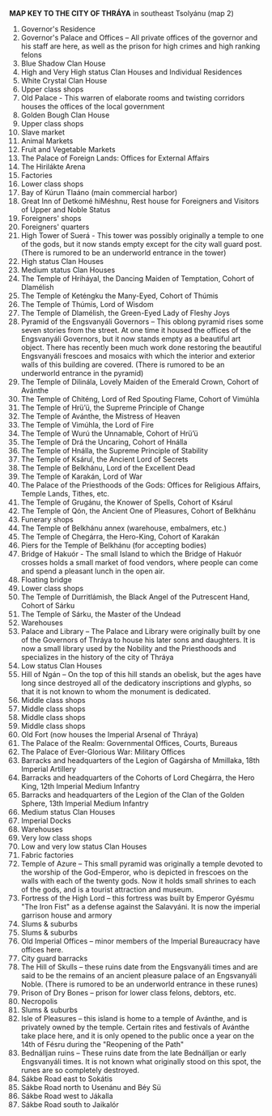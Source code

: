 **MAP KEY TO THE CITY OF THRÁYA** in southeast Tsolyánu (map 2)

1. Governor's Residence
2. Governor's Palace and Offices – All private offices of the governor and his staff are here, as well as the prison for high crimes and high ranking felons
3. Blue Shadow Clan House
4. High and Very High status Clan Houses and Individual Residences
5. White Crystal Clan House
6. Upper class shops
7. Old Palace - This warren of elaborate rooms and twisting corridors houses the offices of the local government
8. Golden Bough Clan House
9. Upper class shops
10. Slave market
11. Animal Markets
12. Fruit and Vegetable Markets
13. The Palace of Foreign Lands: Offices for External Affairs
14. The Hirilákte Arena
15. Factories
16. Lower class shops
17. Bay of Kúrun Tlaáno (main commercial harbor)
18. Great Inn of Detkomé hiMéshnu, Rest house for Foreigners and Visitors of Upper and Noble Status
19. Foreigners' shops
20. Foreigners' quarters
21. High Tower of Suerá - This tower was possibly originally a temple to one of the gods, but it now stands empty except for the city wall guard post. (There is rumored to be an underworld entrance in the tower)
22. High status Clan Houses
23. Medium status Clan Houses
24. The Temple of Hriháyal, the Dancing Maiden of Temptation, Cohort of Dlamélish
25. The Temple of Keténgku the Many-Eyed, Cohort of Thúmis
26. The Temple of Thúmis, Lord of Wisdom
27. The Temple of Dlamélish, the Green-Eyed Lady of Fleshy Joys
28. Pyramid of the Engsvanyáli Governors – This oblong pyramid rises some seven stories from the street. At one time it housed the offices of the Engsvanyáli Governors, but it now stands empty as a beautiful art object. There has recently been much work done restoring the beautiful Engsvanyáli frescoes and mosaics with which the interior and exterior walls of this building are covered. (There is rumored to be an underworld entrance in the pyramid)
29. The Temple of Dilinála, Lovely Maiden of the Emerald Crown, Cohort of Avánthe
30. The Temple of Chiténg, Lord of Red Spouting Flame, Cohort of Vimúhla
31. The Temple of Hrü’ü, the Supreme Principle of Change
32. The Temple of Avánthe, the Mistress of Heaven
33. The Temple of Vimúhla, the Lord of Fire
34. The Temple of Wurú the Unnamable, Cohort of Hrü’ü
35. The Temple of Drá the Uncaring, Cohort of Hnálla
36. The Temple of Hnálla, the Supreme Principle of Stability
37. The Temple of Ksárul, the Ancient Lord of Secrets
38. The Temple of Belkhánu, Lord of the Excellent Dead
39. The Temple of Karakán, Lord of War
40. The Palace of the Priesthoods of the Gods: Offices for Religious Affairs, Temple Lands, Tithes, etc.
41. The Temple of Grugánu, the Knower of Spells, Cohort of Ksárul
42. The Temple of Qón, the Ancient One of Pleasures, Cohort of Belkhánu
43. Funerary shops
44. The Temple of Belkhánu annex (warehouse, embalmers, etc.)
45. The Temple of Chegárra, the Hero-King, Cohort of Karakán
46. Piers for the Temple of Belkhánu (for accepting bodies)
47. Bridge of Hakuór - The small Island to which the Bridge of Hakuór crosses holds a small market of food vendors, where people can come and spend a pleasant lunch in the open air.
48. Floating bridge
49. Lower class shops
50. The Temple of Durritlámish, the Black Angel of the Putrescent Hand, Cohort of Sárku
51. The Temple of Sárku, the Master of the Undead
52. Warehouses
53. Palace and Library – The Palace and Library were originally built by one of the Governors of Thráya to house his later sons and daughters. It is now a small library used by the Nobility and the Priesthoods and specializes in the history of the city of Thráya
54. Low status Clan Houses
55. Hill of Ngán – On the top of this hill stands an obelisk, but the ages have long since destroyed all of the dedicatory inscriptions and glyphs, so that it is not known to whom the monument is dedicated.
56. Middle class shops
57. Middle class shops
58. Middle class shops
59. Middle class shops
60. Old Fort (now houses the Imperial Arsenal of Thráya)
61. The Palace of the Realm: Governmental Offices, Courts, Bureaus
62. The Palace of Ever-Glorious War: Military Offices
63. Barracks and headquarters of the Legion of Gagársha of Mmillaka, 18th Imperial Artillery
64. Barracks and headquarters of the Cohorts of Lord Chegárra, the Hero King, 12th Imperial Medium Infantry
65. Barracks and headquarters of the Legion of the Clan of the Golden Sphere, 13th Imperial Medium Infantry
66. Medium status Clan Houses
67. Imperial Docks
68. Warehouses
69. Very low class shops
70. Low and very low status Clan Houses
71. Fabric factories
72. Temple of Azure – This small pyramid was originally a temple devoted to the worship of the God-Emperor, who is depicted in frescoes on the walls with each of the twenty gods. Now it holds small shrines to each of the gods, and is a tourist attraction and museum.
73. Fortress of the High Lord – this fortress was built by Emperor Gyésmu "The Iron Fist" as a defense against the Salavyáni. It is now the imperial garrison house and armory
74. Slums & suburbs
75. Slums & suburbs
76. Old Imperial Offices – minor members of the Imperial Bureaucracy have offices here.
77. City guard barracks
78. The Hill of Skulls – these ruins date from the Engsvanyáli times and are said to be the remains of an ancient pleasure palace of an Engsvanyáli Noble. (There is rumored to be an underworld entrance in these runes)
79. Prison of Dry Bones – prison for lower class felons, debtors, etc.
80. Necropolis
81. Slums & suburbs
82. Isle of Pleasures – this island is home to a temple of Avánthe, and is privately owned by the temple. Certain rites and festivals of Avánthe take place here, and it is only opened to the public once a year on the 14th of Fésru during the "Reopening of the Path"
83. Bednálljan ruins – These ruins date from the late Bednálljan or early Engsvanyáli times. It is not known what originally stood on this spot, the runes are so completely destroyed.
84. Sákbe Road east to Sokátis
85. Sákbe Road north to Usenánu and Béy Sü
86. Sákbe Road west to Jákalla
87. Sákbe Road south to Jaikalór
